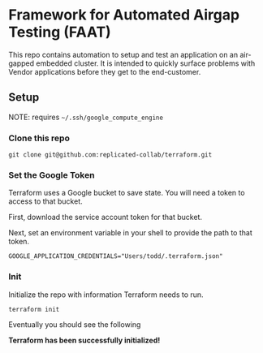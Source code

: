 # Framework for Automated Airgap Testing (FAAT)

This repo contains automation to setup and test an application on an air-gapped embedded cluster. It is intended to quickly surface problems with Vendor applications before they get to the end-customer.

## Setup

NOTE: requires `~/.ssh/google_compute_engine`

### Clone this repo

```
git clone git@github.com:replicated-collab/terraform.git
```

### Set the Google Token

Terraform uses a Google bucket to save state. You will need a token to access to that bucket.

First, download the service account token for that bucket.

Next, set an environment variable in your shell to provide the path to that token.

```
GOOGLE_APPLICATION_CREDENTIALS="Users/todd/.terraform.json"
```

### Init

Initialize the repo with information Terraform needs to run.

```
terraform init
```

Eventually you should see the following

  **Terraform has been successfully initialized!**


